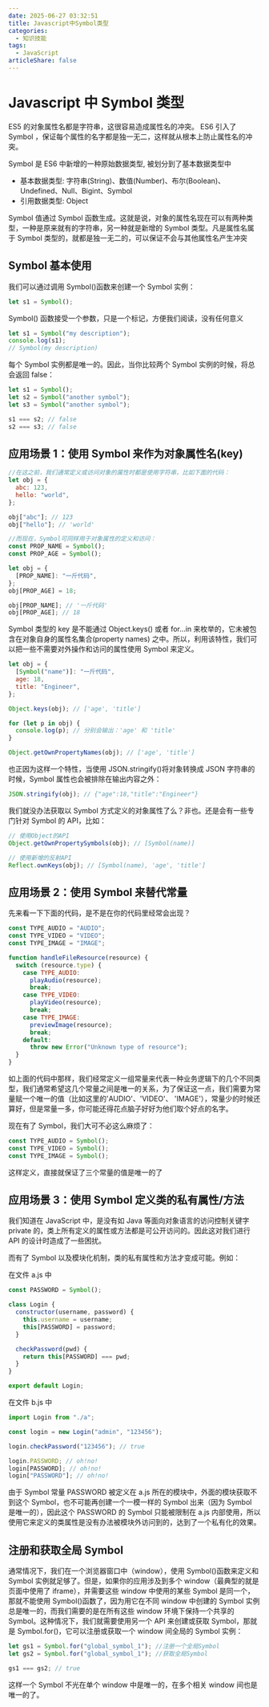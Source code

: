 ```yaml
---
date: 2025-06-27 03:32:51
title: Javascript中Symbol类型
categories:
  - 知识技能
tags:
  - JavaScript
articleShare: false
---
```


# Javascript 中 Symbol 类型

ES5 的对象属性名都是字符串，这很容易造成属性名的冲突。 ES6 引入了 Symbol ，保证每个属性的名字都是独一无二，这样就从根本上防止属性名的冲突。

Symbol 是 ES6 中新增的一种原始数据类型, 被划分到了基本数据类型中

- 基本数据类型: 字符串(String)、数值(Number)、布尔(Boolean)、Undefined、Null、Bigint、Symbol
- 引用数据类型: Object

Symbol 值通过 Symbol 函数生成。这就是说，对象的属性名现在可以有两种类型，一种是原来就有的字符串，另一种就是新增的 Symbol 类型。凡是属性名属于 Symbol 类型的，就都是独一无二的，可以保证不会与其他属性名产生冲突

## Symbol 基本使用

我们可以通过调用 Symbol()函数来创建一个 Symbol 实例：

```js
let s1 = Symbol();
```

Symbol() 函数接受一个参数，只是一个标记，方便我们阅读，没有任何意义

```js
let s1 = Symbol("my description");
console.log(s1);
// Symbol(my description)
```

每个 Symbol 实例都是唯一的。因此，当你比较两个 Symbol 实例的时候，将总会返回 false：

```js
let s1 = Symbol();
let s2 = Symbol("another symbol");
let s3 = Symbol("another symbol");

s1 === s2; // false
s2 === s3; // false
```

## 应用场景 1：使用 Symbol 来作为对象属性名(key)

```js
//在这之前，我们通常定义或访问对象的属性时都是使用字符串，比如下面的代码：
let obj = {
  abc: 123,
  hello: "world",
};

obj["abc"]; // 123
obj["hello"]; // 'world'

//而现在，Symbol可同样用于对象属性的定义和访问：
const PROP_NAME = Symbol();
const PROP_AGE = Symbol();

let obj = {
  [PROP_NAME]: "一斤代码",
};
obj[PROP_AGE] = 18;

obj[PROP_NAME]; // '一斤代码'
obj[PROP_AGE]; // 18
```

Symbol 类型的 key 是不能通过 Object.keys() 或者 for...in 来枚举的，它未被包含在对象自身的属性名集合(property names) 之中。所以，利用该特性，我们可以把一些不需要对外操作和访问的属性使用 Symbol 来定义。

```js
let obj = {
  [Symbol("name")]: "一斤代码",
  age: 18,
  title: "Engineer",
};

Object.keys(obj); // ['age', 'title']

for (let p in obj) {
  console.log(p); // 分别会输出：'age' 和 'title'
}

Object.getOwnPropertyNames(obj); // ['age', 'title']
```

也正因为这样一个特性，当使用 JSON.stringify()将对象转换成 JSON 字符串的时候，Symbol 属性也会被排除在输出内容之外：

```js
JSON.stringify(obj); // {"age":18,"title":"Engineer"}
```

我们就没办法获取以 Symbol 方式定义的对象属性了么？非也。还是会有一些专门针对 Symbol 的 API，比如：

```js
// 使用Object的API
Object.getOwnPropertySymbols(obj); // [Symbol(name)]

// 使用新增的反射API
Reflect.ownKeys(obj); // [Symbol(name), 'age', 'title']
```

## 应用场景 2：使用 Symbol 来替代常量

先来看一下下面的代码，是不是在你的代码里经常会出现？

```js
const TYPE_AUDIO = "AUDIO";
const TYPE_VIDEO = "VIDEO";
const TYPE_IMAGE = "IMAGE";

function handleFileResource(resource) {
  switch (resource.type) {
    case TYPE_AUDIO:
      playAudio(resource);
      break;
    case TYPE_VIDEO:
      playVideo(resource);
      break;
    case TYPE_IMAGE:
      previewImage(resource);
      break;
    default:
      throw new Error("Unknown type of resource");
  }
}
```

如上面的代码中那样，我们经常定义一组常量来代表一种业务逻辑下的几个不同类型，我们通常希望这几个常量之间是唯一的关系，为了保证这一点，我们需要为常量赋一个唯一的值（比如这里的'AUDIO'、'VIDEO'、 'IMAGE'），常量少的时候还算好，但是常量一多，你可能还得花点脑子好好为他们取个好点的名字。

现在有了 Symbol，我们大可不必这么麻烦了：

```js
const TYPE_AUDIO = Symbol();
const TYPE_VIDEO = Symbol();
const TYPE_IMAGE = Symbol();
```

这样定义，直接就保证了三个常量的值是唯一的了

## 应用场景 3：使用 Symbol 定义类的私有属性/方法

我们知道在 JavaScript 中，是没有如 Java 等面向对象语言的访问控制关键字 private 的，类上所有定义的属性或方法都是可公开访问的。因此这对我们进行 API 的设计时造成了一些困扰。

而有了 Symbol 以及模块化机制，类的私有属性和方法才变成可能。例如：

在文件 a.js 中

```js
const PASSWORD = Symbol();

class Login {
  constructor(username, password) {
    this.username = username;
    this[PASSWORD] = password;
  }

  checkPassword(pwd) {
    return this[PASSWORD] === pwd;
  }
}

export default Login;
```

在文件 b.js 中

```js
import Login from "./a";

const login = new Login("admin", "123456");

login.checkPassword("123456"); // true

login.PASSWORD; // oh!no!
login[PASSWORD]; // oh!no!
login["PASSWORD"]; // oh!no!
```

由于 Symbol 常量 PASSWORD 被定义在 a.js 所在的模块中，外面的模块获取不到这个 Symbol，也不可能再创建一个一模一样的 Symbol 出来（因为 Symbol 是唯一的），因此这个 PASSWORD 的 Symbol 只能被限制在 a.js 内部使用，所以使用它来定义的类属性是没有办法被模块外访问到的，达到了一个私有化的效果。

## 注册和获取全局 Symbol

通常情况下，我们在一个浏览器窗口中（window），使用 Symbol()函数来定义和 Symbol 实例就足够了。但是，如果你的应用涉及到多个 window（最典型的就是页面中使用了 iframe），并需要这些 window 中使用的某些 Symbol 是同一个，那就不能使用 Symbol()函数了，因为用它在不同 window 中创建的 Symbol 实例总是唯一的，而我们需要的是在所有这些 window 环境下保持一个共享的 Symbol。这种情况下，我们就需要使用另一个 API 来创建或获取 Symbol，那就是 Symbol.for()，它可以注册或获取一个 window 间全局的 Symbol 实例：

```js
let gs1 = Symbol.for("global_symbol_1"); //注册一个全局Symbol
let gs2 = Symbol.for("global_symbol_1"); //获取全局Symbol

gs1 === gs2; // true
```

这样一个 Symbol 不光在单个 window 中是唯一的，在多个相关 window 间也是唯一的了。
